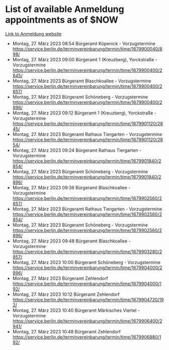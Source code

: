 # List of available Anmeldung appointments as of $NOW
[Link to Anmeldung website](https://service.berlin.de/terminvereinbarung/termin/tag.php?termin=1&anliegen[]=120686&dienstleisterlist=122210,122217,327316,122219,327312,122227,327314,122231,327346,122243,327348,122254,122252,329742,122260,329745,122262,329748,122271,327278,122273,327274,122277,327276,330436,122280,327294,122282,327290,122284,327292,122291,327270,122285,327266,122286,327264,122296,327268,150230,329760,122297,327286,122294,327284,122312,329763,122314,329775,122304,327330,122311,327334,122309,327332,317869,122281,327352,122279,329772,122283,122276,327324,122274,327326,122267,329766,122246,327318,122251,327320,122257,327322,122208,327298,122226,327300&herkunft=http%3A%2F%2Fservice.berlin.de%2Fdienstleistung%2F120686%2F)
- Montag, 27. März 2023 08:54 Bürgeramt Köpenick - Vorzugstermine https://service.berlin.de/terminvereinbarung/termin/time/1679900040/898/
- Montag, 27. März 2023 09:00 Bürgeramt 1 (Kreuzberg), Yorckstraße - Vorzugstermine https://service.berlin.de/terminvereinbarung/termin/time/1679900400/2845/
- Montag, 27. März 2023  Bürgeramt Blaschkoallee - Vorzugstermine https://service.berlin.de/terminvereinbarung/termin/time/1679900400/2857/
- Montag, 27. März 2023  Bürgeramt Schöneberg - Vorzugstermine https://service.berlin.de/terminvereinbarung/termin/time/1679900400/2896/
- Montag, 27. März 2023 09:12 Bürgeramt 1 (Kreuzberg), Yorckstraße - Vorzugstermine https://service.berlin.de/terminvereinbarung/termin/time/1679901120/2845/
- Montag, 27. März 2023  Bürgeramt Rathaus Tiergarten - Vorzugstermine https://service.berlin.de/terminvereinbarung/termin/time/1679901120/2854/
- Montag, 27. März 2023 09:24 Bürgeramt Rathaus Tiergarten - Vorzugstermine https://service.berlin.de/terminvereinbarung/termin/time/1679901840/2854/
- Montag, 27. März 2023  Bürgeramt Schöneberg - Vorzugstermine https://service.berlin.de/terminvereinbarung/termin/time/1679901840/2896/
- Montag, 27. März 2023 09:36 Bürgeramt Blaschkoallee - Vorzugstermine https://service.berlin.de/terminvereinbarung/termin/time/1679902560/2857/
- Montag, 27. März 2023  Bürgeramt Rathaus Tiergarten - Vorzugstermine https://service.berlin.de/terminvereinbarung/termin/time/1679902560/2854/
- Montag, 27. März 2023  Bürgeramt Schöneberg - Vorzugstermine https://service.berlin.de/terminvereinbarung/termin/time/1679902560/2896/
- Montag, 27. März 2023 09:48 Bürgeramt Blaschkoallee - Vorzugstermine https://service.berlin.de/terminvereinbarung/termin/time/1679903280/2857/
- Montag, 27. März 2023 10:00 Bürgeramt Schöneberg - Vorzugstermine https://service.berlin.de/terminvereinbarung/termin/time/1679904000/2896/
- Montag, 27. März 2023  Bürgeramt Zehlendorf https://service.berlin.de/terminvereinbarung/termin/time/1679904000/192/
- Montag, 27. März 2023 10:12 Bürgeramt Zehlendorf https://service.berlin.de/terminvereinbarung/termin/time/1679904720/192/
- Montag, 27. März 2023 10:40 Bürgeramt Märkisches Viertel - Vorzugstermine https://service.berlin.de/terminvereinbarung/termin/time/1679906400/2941/
- Montag, 27. März 2023 10:48 Bürgeramt Zehlendorf https://service.berlin.de/terminvereinbarung/termin/time/1679906880/192/
